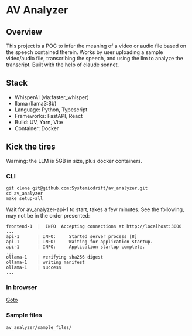 # AV Analyzer

## Overview

This project is a POC to infer the meaning of a video or audio file based on the speech contained therein. Works by user uploading a sample video/audio file, transcribing the speech, and using the llm to analyze the transcript. Built with the help of claude sonnet.

## Stack
- WhisperAI (via:faster_whisper)
- llama (llama3:8b)
- Language: Python, Typescript
- Frameworks: FastAPI, React
- Build: UV, Yarn, Vite
- Container: Docker

## Kick the tires
Warning: the LLM is 5GB in size, plus docker containers.
### CLI
```
git clone git@github.com:Systemicdrift/av_analyzer.git
cd av_analyzer
make setup-all
```
Wait for av_analyzer-api-1 to start, takes a few minutes. See the following, may not be in the order presented:
```
frontend-1  |  INFO  Accepting connections at http://localhost:3000
...
api-1       | INFO:     Started server process [8]
api-1       | INFO:     Waiting for application startup.
api-1       | INFO:     Application startup complete.
...
ollama-1    | verifying sha256 digest
ollama-1    | writing manifest
ollama-1    | success
...
```

### In browser
[Goto](http://localhost:3000/)

### Sample files
```av_analyzer/sample_files/```